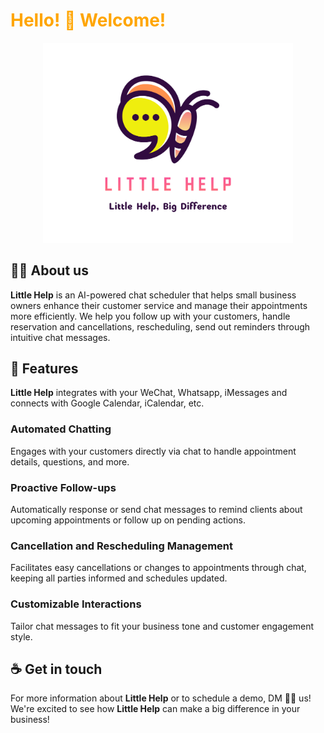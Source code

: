 # <span style="color:orange;">Hello! :wave: Welcome!</span>

<p align="center">
  <img src="https://github.com/anacapamu/little-help/blob/main/FullLogo.jpg" alt="FullLogo" width="400">
</p>

## 🧚🏻 About us 
**Little Help** is an AI-powered chat scheduler that helps small business owners enhance their customer service and manage their appointments more efficiently. We help you follow up with your customers, handle reservation and cancellations, rescheduling, send out reminders through intuitive chat messages.


## 🔖 Features 
**Little Help** integrates with your WeChat, Whatsapp, iMessages and connects with Google Calendar, iCalendar, etc.

### Automated Chatting 
Engages with your customers directly via chat to handle appointment details, questions, and more.

### Proactive Follow-ups
Automatically response or send chat messages to remind clients about upcoming appointments or follow up on pending actions.

### Cancellation and Rescheduling Management
Facilitates easy cancellations or changes to appointments through chat, keeping all parties informed and schedules updated.

### Customizable Interactions
Tailor chat messages to fit your business tone and customer engagement style.


## :coffee: Get in touch 
For more information about **Little Help** or to schedule a demo, DM 💬💬 us!
We're excited to see how **Little Help** can make a big difference in your business!

